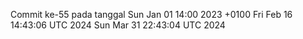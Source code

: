 Commit ke-55 pada tanggal Sun Jan 01 14:00 2023 +0100
Fri Feb 16 14:43:06 UTC 2024
Sun Mar 31 22:43:04 UTC 2024
